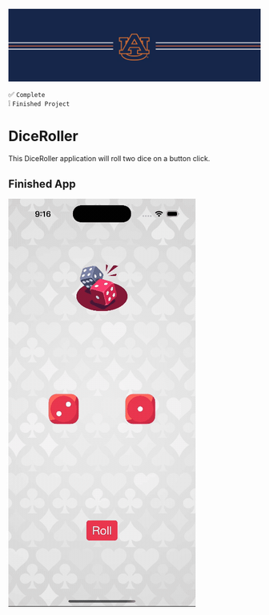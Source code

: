 ![alt text](https://github.com/ajariwala1/diceroller-completed/blob/main/docs/banner_au.png?raw=true)


:white_check_mark: `Complete` <br/>
:grey_exclamation: `Finished Project`

# DiceRoller

This DiceRoller application will roll two dice on a button click.

## Finished App

![alt text](https://github.com/ajariwala1/diceroller-completed/blob/main/docs/diceroller_demo.gif?raw=true|width=200)
